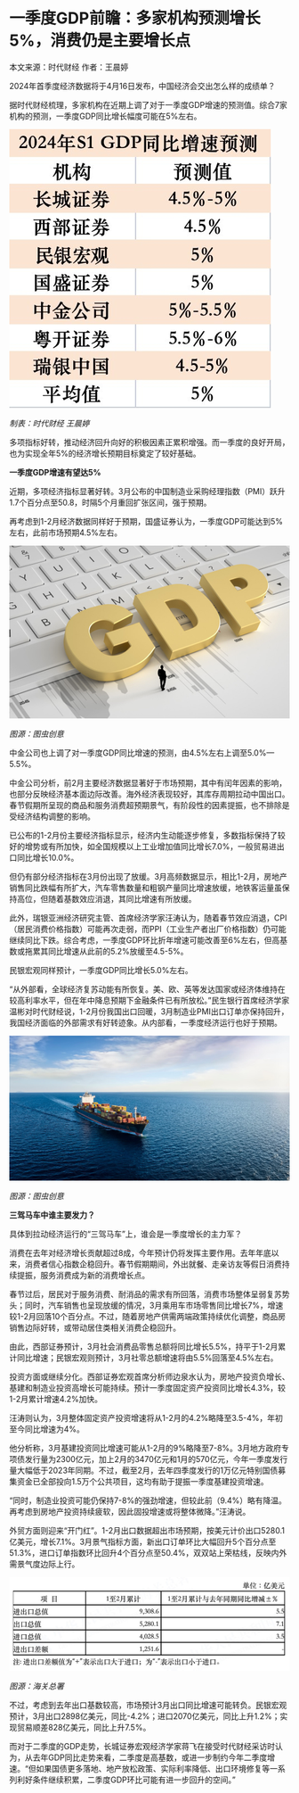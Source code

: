 # 一季度GDP前瞻：多家机构预测增长5%，消费仍是主要增长点

本文来源：时代财经 作者：王晨婷

2024年首季度经济数据将于4月16日发布，中国经济会交出怎么样的成绩单？

据时代财经梳理，多家机构在近期上调了对于一季度GDP增速的预测值。综合7家机构的预测，一季度GDP同比增长幅度可能在5%左右。

![51d83f5d8cc55dc58ef26d74fd289ee4.jpg](https://raw.githubusercontent.com/qqhsx/qqnews_image/main/2024/04/12/一季度GDP前瞻：多家机构预测增长5%，消费仍是主要增长点/51d83f5d8cc55dc58ef26d74fd289ee4.jpg)

_制表：时代财经 王晨婷_

多项指标好转，推动经济回升向好的积极因素正累积增强。而一季度的良好开局，也为实现全年5%的经济增长预期目标奠定了较好基础。

**一季度GDP增速有望达5%**

近期，多项经济指标显著好转。3月公布的中国制造业采购经理指数（PMI）跃升1.7个百分点至50.8，时隔5个月重回扩张区间，强于预期。

再考虑到1-2月经济数据同样好于预期，国盛证券认为，一季度GDP可能达到5%左右，此前市场预期4.5%左右。

![1a0502cab593d78aa9a2d25eaf28b978.jpg](https://raw.githubusercontent.com/qqhsx/qqnews_image/main/2024/04/12/一季度GDP前瞻：多家机构预测增长5%，消费仍是主要增长点/1a0502cab593d78aa9a2d25eaf28b978.jpg)

_图源：图虫创意_

中金公司也上调了对一季度GDP同比增速的预测，由4.5%左右上调至5.0%—5.5%。

中金公司分析，前2月主要经济数据显著好于市场预期，其中有闰年因素的影响，也部分反映经济基本面边际改善。海外经济表现较好，其库存周期拉动中国出口。春节假期所呈现的商品和服务消费超预期景气，有阶段性的因素提振，也不排除是受经济结构调整的影响。

已公布的1-2月份主要经济指标显示，经济内生动能逐步修复，多数指标保持了较好的增势或有所加快，如全国规模以上工业增加值同比增长7.0%，一般贸易进出口同比增长10.0%。

但仍有部分经济指标在3月份出现了放缓。3月高频数据显示，相比1-2月，房地产销售同比跌幅有所扩大，汽车零售数量和粗钢产量同比增速放缓，地铁客运量虽保持高位，但随着基数效应消退，其同比增速有所放缓。

此外，瑞银亚洲经济研究主管、首席经济学家汪涛认为，随着春节效应消退，CPI（居民消费价格指数）可能再次走弱，而PPI（工业生产者出厂价格指数）仍可能继续同比下跌。综合考虑，一季度GDP环比折年增速可能改善至6%左右，但高基数或拖累其同比增速从此前的5.2%放缓至4.5-5%。

民银宏观同样预计，一季度GDP同比增长5.0%左右。

“从外部看，全球经济复苏动能有所恢复。美、欧、英等发达国家或经济体维持在较高利率水平，但在年中降息预期下金融条件已有所放松。”民生银行首席经济学家温彬对时代财经说，1-2月份我国出口回暖，3月制造业PMI出口订单亦保持回升，我国经济面临的外部需求有好转迹象。从内部看，一季度经济运行也好于预期。

![8cb41e234212c190480b0ee90dbf2655.jpg](https://raw.githubusercontent.com/qqhsx/qqnews_image/main/2024/04/12/一季度GDP前瞻：多家机构预测增长5%，消费仍是主要增长点/8cb41e234212c190480b0ee90dbf2655.jpg)

_图源：图虫创意_

**三驾马车中谁主要发力？**

具体到拉动经济运行的“三驾马车”上，谁会是一季度增长的主力军？

消费在去年对经济增长贡献超过8成，今年预计仍将发挥主要作用。去年年底以来，消费者信心指数企稳回升。春节假期期间，外出就餐、走亲访友等假日消费持续提振，服务消费成为新的消费增长点。

春节过后，居民对于服务消费、耐消品的需求有所回落，消费市场整体呈弱复苏势头；同时，汽车销售也呈现放缓的情况，3月乘用车市场零售同比增长7%，增速较1-2月回落10个百分点。不过，随着房地产供需两端政策持续优化调整，商品房销售边际好转，或带动居住类相关消费企稳回升。

由此，西部证券预计，3月社会消费品零售总额将同比增长5.5%，持平于1-2月累计同比增速；民银宏观则预计，3月社零总额增速将由5.5%回落至4.5%左右。

投资方面或继续分化。西部证券宏观首席分析师边泉水认为，房地产投资负增长、基建和制造业投资高增长可能持续。预计一季度固定资产投资同比增长4.3%，较1-2月累计增速4.2%加快。

汪涛则认为，3月整体固定资产投资增速将从1-2月的4.2%略降至3.5-4%，年初至今同比增速为4%。

他分析称，3月基建投资同比增速可能从1-2月的9%略降至7-8%。3月地方政府专项债发行量为2300亿元，加上2月的3470亿元和1月的570亿元，今年一季度发行量大幅低于2023年同期。不过，截至2月，去年四季度发行的1万亿元特别国债募集资金已全部投向1.5万个公共项目，这均有助于提振一季度基建投资增速。

“同时，制造业投资可能仍保持7-8%的强劲增速，但较此前（9.4%）略有降温。再考虑到房地产投资持续疲软，因此固投增速或将整体微降。”汪涛说。

外贸方面则迎来“开门红”。1-2月出口数据超出市场预期，按美元计价出口5280.1亿美元，增长7.1%。3月景气指标方面，新出口订单环比大幅回升5个百分点至51.3%，进口订单指数环比回升4个百分点至50.4%，双双站上荣枯线，反映内外需景气度边际上行。

![f6c9ee61b8b22486c4a58679be0bdf23.jpg](https://raw.githubusercontent.com/qqhsx/qqnews_image/main/2024/04/12/一季度GDP前瞻：多家机构预测增长5%，消费仍是主要增长点/f6c9ee61b8b22486c4a58679be0bdf23.jpg)

_图源：海关总署_

不过，考虑到去年出口基数较高，市场预计3月出口同比增速可能转负。民银宏观预计，3月出口2898亿美元，同比-4.2%；进口2070亿美元，同比上升1.2%；实现贸易顺差828亿美元，同比上升7.5%。

而对于二季度的GDP走势，长城证券宏观经济学家蒋飞在接受时代财经采访时认为，从去年GDP同比走势来看，二季度是高基数，或进一步制约今年二季度增速。“但如果国债更多落地、地产放松政策、实际利率降低、出口环境修复等一系列利好条件继续积累，二季度GDP环比可能有进一步回升的空间。”

